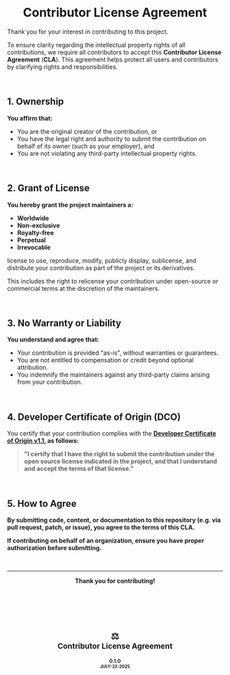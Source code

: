 <div id="top" align="center">
    <h1>Contributor License Agreement</h1>
</div>

<p>Thank you for your interest in contributing to this project.</p>
<p>
    To ensure clarity regarding the intellectual property rights of all contributions, we require all contributors to accept this <b>Contributor License Agreement</b> (<b>CLA</b>). This agreement helps protect all users and contributors by clarifying rights and responsibilities.
</p>

<br>

<h2>1. Ownership</h2>
<b>You affirm that:</b>
<ul>
    <li>You are the original creator of the contribution, or</li>
    <li>You have the legal right and authority to submit the contribution on behalf of its owner (such as your employer), and</li>
    <li>You are not violating any third-party intellectual property rights.</li>
</ul>
<br>

<h2>2. Grant of License</h2>
<b>You hereby grant the project maintainers a:</b>
<ul>
    <li><b>Worldwide</b></li>
    <li><b>Non-exclusive</b></li>
    <li><b>Royalty-free</b></li>
    <li><b>Perpetual</b></li>
    <li><b>Irrevocable</b></li>
</ul>

<p>license to use, reproduce, modify, publicly display, sublicense, and distribute your contribution as part of the project or its derivatives.</p>
<p>This includes the right to relicense your contribution under open-source or commercial terms at the discretion of the maintainers.</p>
<br>

<h2>3. No Warranty or Liability</h2>
<b>You understand and agree that:</b>
<ul>
    <li>Your contribution is provided "as-is", without warranties or guarantees.</li>
    <li>You are not entitled to compensation or credit beyond optional attribution.</li>
    <li>You indemnify the maintainers against any third-party claims arising from your contribution.</li>
</ul>
<br>

<h2>4. Developer Certificate of Origin (DCO)</h2>
<p>You certify that your contribution complies with the <b><a href="https://developercertificate.org/">Developer Certificate of Origin v1.1</a></bå>, as follows:
<blockquote>
"I certify that I have the right to submit the contribution under the open source license indicated in the project, and that I understand and accept the terms of that license."
</blockquote>
<br>

<h2>5. How to Agree</h2>
<p>By submitting code, content, or documentation to this repository (e.g. via pull request, patch, or issue), you agree to the terms of this <b>CLA</b>.</p>
<p>If contributing on behalf of an organization, ensure you have proper authorization before submitting.</p>
<br>

<div align="center">
    <hr>
    <b>Thank you for contributing!</b>
</div>

<br><br>
<div  align="center">
    <br><h2>⚖️<br><sub>Contributor License Agreement</sub></h2>
    <sup><span>0.1.0<span><br><sup>JULY-22-2025</sup></sup>
</div>